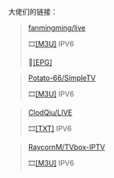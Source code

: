 大佬们的链接：

>[fanmingming/live](https://github.com/fanmingming/live)
>
>🎞️[[M3U]](https://github.com/fanmingming/live/blob/main/tv/m3u/ipv6.m3u)    IPV6
>
>🔗[[EPG]](https://github.com/fanmingming/live/blob/main/e.xml)

>[Potato-66/SimpleTV](https://github.com/Potato-66/SimpleTV)
>
>🎞️[[M3U]](https://github.com/fanmingming/live/blob/main/tv/m3u/ipv6.m3u)    IPV6

>[ClodQiu/LIVE](https://github.com/ClodQiu/LIVE)
>
>🎞️[[TXT]](https://github.com/ClodQiu/LIVE/blob/main/IPTV/%E6%B8%AF%E5%8F%B0%E7%A7%92%E5%BC%80.txt)    IPV6

>[RaycornM/TVbox-IPTV](https://github.com/RaycornM/TVbox-IPTV)
>
>🎞️[[M3U]](https://github.com/RaycornM/TVbox-IPTV/blob/main/iptv.m3u)    IPV6
